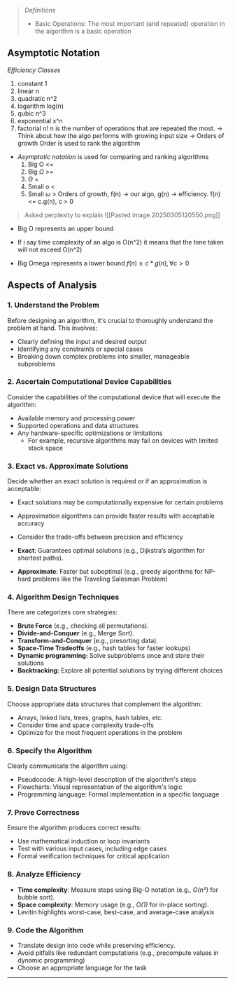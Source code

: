 
> *Definitions*
> - Basic Operations: The most important (and repeated) operation in the algorithm is a basic operation
## Asymptotic Notation
*Efficiency Classes*
1. constant 1
2. linear n
3. quadratic n^2
4. logarithm log(n)
5. qubic n^3
6. exponential x^n
7. factorial n!
n is the number of operations that are repeated the most. 
-> Think about how the algo performs with growing input size -> Orders of growth
Order is used to rank the algorithm
- *Asymptotic notation* is used for comparing and ranking algorithms
	1. Big O <=
	2. Big $\Omega$  >=
	3. $\Theta$ =
	4. Small o <
	5. Small $\omega$ >
Orders of growth, f(n) -> our algo, g(n) -> efficiency.
f(n) <= c.g(n), c > 0

> Asked perplexity to explain
![[Pasted image 20250305120550.png]]

- Big O represents an upper bound
- If i say time complexity of an algo is O(n^2) it means that the time taken will not exceed O(n^2)

- Big Omega represents a lower bound $f(n) \ge c*g(n), \forall c \gt 0$


## Aspects of Analysis
### 1. Understand the Problem
Before designing an algorithm, it's crucial to thoroughly understand the problem at hand. This involves:
- Clearly defining the input and desired output
- Identifying any constraints or special cases
- Breaking down complex problems into smaller, manageable subproblems
### 2. Ascertain Computational Device Capabilities
Consider the capabilities of the computational device that will execute the algorithm:
- Available memory and processing power
- Supported operations and data structures
- Any hardware-specific optimizations or limitations
	- For example, recursive algorithms may fail on devices with limited stack space
### 3. Exact vs. Approximate Solutions
Decide whether an exact solution is required or if an approximation is acceptable:
- Exact solutions may be computationally expensive for certain problems
- Approximation algorithms can provide faster results with acceptable accuracy
- Consider the trade-offs between precision and efficiency

- **Exact**: Guarantees optimal solutions (e.g., Dijkstra’s algorithm for shortest paths).
- **Approximate**: Faster but suboptimal (e.g., greedy algorithms for NP-hard problems like the Traveling Salesman Problem)
### 4. Algorithm Design Techniques
There are categorizes core strategies:
- **Brute Force** (e.g., checking all permutations).
- **Divide-and-Conquer** (e.g., Merge Sort).
- **Transform-and-Conquer** (e.g., presorting data).
- **Space-Time Tradeoffs** (e.g., hash tables for faster lookups)
- **Dynamic programming:** Solve subproblems once and store their solutions
- **Backtracking:** Explore all potential solutions by trying different choices
### 5. Design Data Structures
Choose appropriate data structures that complement the algorithm:
- Arrays, linked lists, trees, graphs, hash tables, etc.
- Consider time and space complexity trade-offs
- Optimize for the most frequent operations in the problem
### 6. Specify the Algorithm
Clearly communicate the algorithm using:
- Pseudocode: A high-level description of the algorithm's steps
- Flowcharts: Visual representation of the algorithm's logic
- Programming language: Formal implementation in a specific language
### 7. Prove Correctness
Ensure the algorithm produces correct results:
- Use mathematical induction or loop invariants
- Test with various input cases, including edge cases
- Formal verification techniques for critical application
### 8. Analyze Efficiency
- **Time complexity**: Measure steps using Big-O notation (e.g., _O(n²)_ for bubble sort).
- **Space complexity**: Memory usage (e.g., _O(1)_ for in-place sorting).
- Levitin highlights worst-case, best-case, and average-case analysis
### 9. Code the Algorithm
- Translate design into code while preserving efficiency.
- Avoid pitfalls like redundant computations (e.g., precompute values in dynamic programming)
- Choose an appropriate language for the task
---
